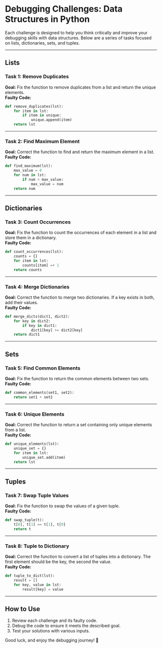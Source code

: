 # Debugging Challenges: Data Structures in Python  

Each challenge is designed to help you think critically and improve your debugging skills with data structures. Below are a series of tasks focused on lists, dictionaries, sets, and tuples.  

---

## Lists  

### Task 1: Remove Duplicates  
**Goal:** Fix the function to remove duplicates from a list and return the unique elements.  
**Faulty Code:**  
```python
def remove_duplicates(lst):
    for item in lst:
        if item in unique:
            unique.append(item)
    return lst
```

---

### Task 2: Find Maximum Element  
**Goal:** Correct the function to find and return the maximum element in a list.  
**Faulty Code:**  
```python
def find_maximum(lst):
    max_value = 0
    for num in lst:
        if num < max_value:
            max_value = num
    return num
```

---

## Dictionaries  

### Task 3: Count Occurrences  
**Goal:** Fix the function to count the occurrences of each element in a list and store them in a dictionary.  
**Faulty Code:**  
```python
def count_occurrences(lst):
    counts = {}
    for item in lst:
        counts[item] =+ 1
    return counts
```

---

### Task 4: Merge Dictionaries  
**Goal:** Correct the function to merge two dictionaries. If a key exists in both, add their values.  
**Faulty Code:**  
```python
def merge_dicts(dict1, dict2):
    for key in dict2:
        if key in dict1:
            dict1[key] += dict2[key]
    return dict1
```

---

## Sets  

### Task 5: Find Common Elements  
**Goal:** Fix the function to return the common elements between two sets.  
**Faulty Code:**  
```python
def common_elements(set1, set2):
    return set1 + set2
```

---

### Task 6: Unique Elements  
**Goal:** Correct the function to return a set containing only unique elements from a list.  
**Faulty Code:**  
```python
def unique_elements(lst):
    unique_set = {}
    for item in lst:
        unique_set.add(item)
    return lst
```

---

## Tuples  

### Task 7: Swap Tuple Values  
**Goal:** Fix the function to swap the values of a given tuple.  
**Faulty Code:**  
```python
def swap_tuple(t):
    t[0], t[1] == t[1], t[0]
    return t
```

---

### Task 8: Tuple to Dictionary  
**Goal:** Correct the function to convert a list of tuples into a dictionary. The first element should be the key, the second the value.  
**Faulty Code:**  
```python
def tuple_to_dict(lst):
    result = []
    for key, value in lst:
        result[key] = value
```

---

## How to Use  
1. Review each challenge and its faulty code.  
2. Debug the code to ensure it meets the described goal.  
3. Test your solutions with various inputs.  

Good luck, and enjoy the debugging journey! 🚀  

